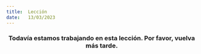 ```yaml
---
title:  Lección
date:   13/03/2023
---
```


### <center>Todavía estamos trabajando en esta lección. Por favor, vuelva más tarde.</center>